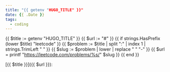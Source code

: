 ```yaml
---
title: "{{ getenv "HUGO_TITLE" }}"
date: {{ .Date }}
tags:
  - coding
---
```


{{ $title := getenv "HUGO_TITLE" }}
{{ $url := "#" }}
{{ if strings.HasPrefix (lower $title) "leetcode" }}
  {{ $problem := $title | split ":" | index 1 | strings.TrimLeft " " }}
  {{ $slug := $problem | lower | replace " " "-" }}
  {{ $url = printf "https://leetcode.com/problems/%s/" $slug }}
{{ end }}

[{{ $title }}]({{ $url }}):

```python
```
